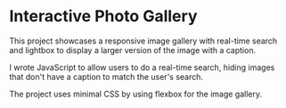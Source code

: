 # Interactive Photo Gallery

This project showcases a responsive image gallery with real-time search and lightbox to display a larger version of the image with a caption. 

I wrote JavaScript to allow users to do a real-time search, hiding images that don't have a caption to match the user's search. 

The project uses minimal CSS by using flexbox for the image gallery.
